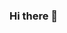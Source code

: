 ### Hi there 👋

<!--
**JCBS-ielec/JCBS-ielec** is a ✨ _special_ ✨ repository because its `README.md` (this file) appears on your GitHub profile.

Here are some ideas to get you started:
### Hey there, Juan Carlos Bobadilla is the name 
Electronic engineering student-Investigating abandonware 🤖

https://www.google.com/url?sa=i&url=https%3A%2F%2Fgifer.com%2Fen%2F86KE&psig=AOvVaw1iAw8f7T0hRaI-0k3lIY3j&ust=1624135996618000&source=images&cd=vfe&ved=0CAcQjRxqFwoTCNDS3J6IovECFQAAAAAdAAAAABAD

- 🔭 I’m currently working on ...
- 🌱 I’m currently learning ...
- 👯 I’m looking to collaborate on ...
- 🤔 I’m looking for help with ...
- ⚡ Fun fact: ...
-->
